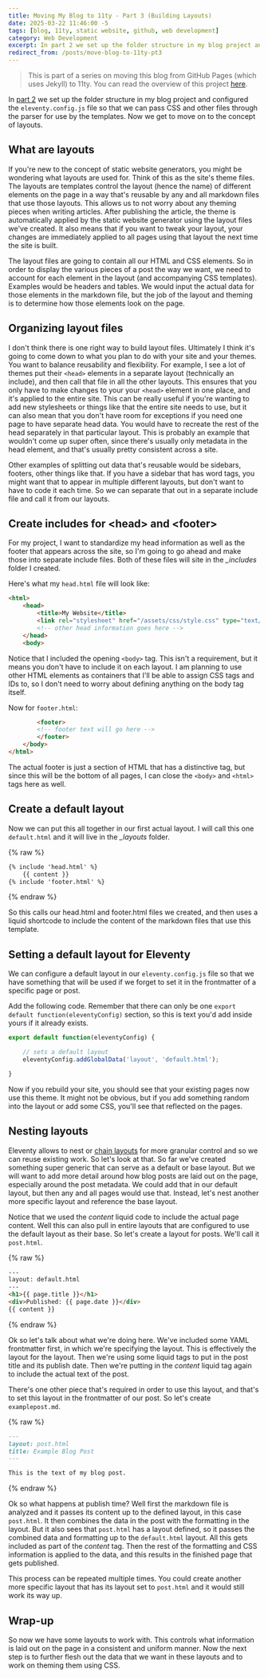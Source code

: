 ```yaml
---
title: Moving My Blog to 11ty - Part 3 (Building Layouts)
date: 2025-03-22 11:46:00 -5
tags: [blog, 11ty, static website, github, web development]
category: Web Development
excerpt: In part 2 we set up the folder structure in my blog project and configured the `eleventy.config.js` file so that we can pass CSS and other files through the parser for use by the templates. Now we get to move on to the concept of layouts.
redirect_from: /posts/move-blog-to-11ty-pt3
---
```


> This is part of a series on moving this blog from GitHub Pages (which uses Jekyll) to 11ty. You can read the overview of this project [here](https://jasontenpenny.com/posts/move-blog-to-11ty-prologue/).

In [part 2](https://jasontenpenny.com/posts/move-blog-to-11ty-pt2) we set up the folder structure in my blog project and configured the `eleventy.config.js` file so that we can pass CSS and other files through the parser for use by the templates. Now we get to move on to the concept of layouts.

## What are layouts

If you're new to the concept of static website generators, you might be wondering what layouts are used for. Think of this as the site's theme files. The layouts are templates control the layout (hence the name) of different elements on the page in a way that's reusable by any and all markdown files that use those layouts. This allows us to not worry about any theming pieces when writing articles. After publishing the article, the theme is automatically applied by the static website generator using the layout files we've created. It also means that if you want to tweak your layout, your changes are immediately applied to all pages using that layout the next time the site is built.

The layout files are going to contain all our HTML and CSS elements. So in order to display the various pieces of a post the way we want, we need to account for each element in the layout (and accompanying CSS templates). Examples would be headers and tables. We would input the actual data for those elements in the markdown file, but the job of the layout and theming is to determine how those elements look on the page.

## Organizing layout files

I don't think there is one right way to build layout files. Ultimately I think it's going to come down to what you plan to do with your site and your themes. You want to balance reusability and flexibility. For example, I see a lot of themes put their `<head>` elements in a separate layout (technically an include), and then call that file in all the other layouts. This ensures that you only have to make changes to your your `<head>` element in one place, and it's applied to the entire site. This can be really useful if you're wanting to add new stylesheets or things like that the entire site needs to use, but it can also mean that you don't have room for exceptions if you need one page to have separate head data. You would have to recreate the rest of the head separately in that particular layout. This is probably an example that wouldn't come up super often, since there's usually only metadata in the head element, and that's usually pretty consistent across a site.

Other examples of splitting out data that's reusable would be sidebars, footers, other things like that. If you have a sidebar that has word tags, you might want that to appear in multiple different layouts, but don't want to have to code it each time. So we can separate that out in a separate include file and call it from our layouts.

## Create includes for \<head\> and \<footer\>

For my project, I want to standardize my head information as well as the footer that appears across the site, so I'm going to go ahead and make those into separate include files. Both of these files will site in the *_includes* folder I created.

Here's what my `head.html` file will look like:

```html
<html>
    <head>
        <title>My Website</title>
        <link rel="stylesheet" href="/assets/css/style.css" type="text/css" />
        <!-- other head information goes here -->
    </head>
    <body>
```

Notice that I included the opening `<body>` tag. This isn't a requirement, but it means you don't have to include it on each layout. I am planning to use other HTML elements as containers that I'll be able to assign CSS tags and IDs to, so I don't need to worry about defining anything on the body tag itself.

Now for `footer.html`:

```html
        <footer>
        <!-- footer text will go here -->
        </footer>
    </body>
</html>
```

The actual footer is just a section of HTML that has a distinctive tag, but since this will be the bottom of all pages, I can close the `<body>` and `<html>` tags here as well.

## Create a default layout

Now we can put this all together in our first actual layout. I will call this one `default.html` and it will live in the *_layouts* folder.

{% raw %}

```html
{% include 'head.html' %}
    {{ content }}
{% include 'footer.html' %}
```

{% endraw %}

So this calls our head.html and footer.html files we created, and then uses a liquid shortcode to include the content of the markdown files that use this template.

## Setting a default layout for Eleventy

We can configure a default layout in our `eleventy.config.js` file so that we have something that will be used if we forget to set it in the frontmatter of a specific page or post.

Add the following code. Remember that there can only be one `export default function(eleventyConfig)` section, so this is text you'd add inside yours if it already exists.

```js
export default function(eleventyConfig) {

    // sets a default layout
    eleventyConfig.addGlobalData('layout', 'default.html');

}
```

Now if you rebuild your site, you should see that your existing pages now use this theme. It might not be obvious, but if you add something random into the layout or add some CSS, you'll see that reflected on the pages.

## Nesting layouts

Eleventy allows to nest or [chain layouts](https://www.11ty.dev/docs/layout-chaining/) for more granular control and so we can reuse existing work. So let's look at that. So far we've created something super generic that can serve as a default or base layout. But we will want to add more detail around how blog posts are laid out on the page, especially around the post metadata. We could add that in our default layout, but then any and all pages would use that. Instead, let's nest another more specific layout and reference the base layout.

Notice that we used the *content* liquid code to include the actual page content. Well this can also pull in entire layouts that are configured to use the default layout as their base. So let's create a layout for posts. We'll call it `post.html`.

{% raw %}

```html
---
layout: default.html
---
<h1>{{ page.title }}</h1>
<div>Published: {{ page.date }}</div>
{{ content }}
```

{% endraw %}

Ok so let's talk about what we're doing here. We've included some YAML frontmatter first, in which we're specifying the layout. This is effectively the layout for the layout. Then we're using some liquid tags to put in the post title and its publish date. Then we're putting in the *content* liquid tag again to include the actual text of the post.

There's one other piece that's required in order to use this layout, and that's to set this layout in the frontmatter of our post. So let's create `examplepost.md`.

{% raw %}

```md
---
layout: post.html
title: Example Blog Post
---

This is the text of my blog post.
```

{% endraw %}

Ok so what happens at publish time? Well first the markdown file is analyzed and it passes its content up to the defined layout, in this case `post.html`. It then combines the data in the post with the formatting in the layout. But it also sees that `post.html` has a layout defined, so it passes the combined data and formatting up to the `default.html` layout. All this gets included as part of the *content* tag. Then the rest of the formatting and CSS information is applied to the data, and this results in the finished page that gets published.

This process can be repeated multiple times. You could create another more specific layout that has its layout set to `post.html` and it would still work its way up.

## Wrap-up

So now we have some layouts to work with. This controls what information is laid out on the page in a consistent and uniform manner. Now the next step is to further flesh out the data that we want in these layouts and to work on theming them using CSS.

